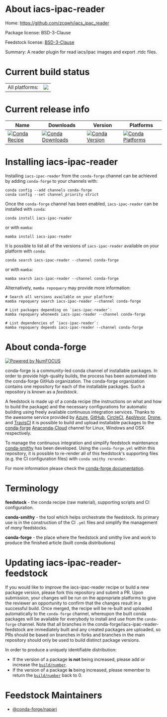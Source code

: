About iacs-ipac-reader
======================

Home: https://github.com/zcqwh/iacs_ipac_reader

Package license: BSD-3-Clause

Feedstock license: [BSD-3-Clause](https://github.com/conda-forge/iacs-ipac-reader-feedstock/blob/main/LICENSE.txt)

Summary: A reader plugin for read iacs/ipac images and export .rtdc files.

Current build status
====================


<table><tr><td>All platforms:</td>
    <td>
      <a href="https://dev.azure.com/conda-forge/feedstock-builds/_build/latest?definitionId=15362&branchName=main">
        <img src="https://dev.azure.com/conda-forge/feedstock-builds/_apis/build/status/iacs-ipac-reader-feedstock?branchName=main">
      </a>
    </td>
  </tr>
</table>

Current release info
====================

| Name | Downloads | Version | Platforms |
| --- | --- | --- | --- |
| [![Conda Recipe](https://img.shields.io/badge/recipe-iacs--ipac--reader-green.svg)](https://anaconda.org/conda-forge/iacs-ipac-reader) | [![Conda Downloads](https://img.shields.io/conda/dn/conda-forge/iacs-ipac-reader.svg)](https://anaconda.org/conda-forge/iacs-ipac-reader) | [![Conda Version](https://img.shields.io/conda/vn/conda-forge/iacs-ipac-reader.svg)](https://anaconda.org/conda-forge/iacs-ipac-reader) | [![Conda Platforms](https://img.shields.io/conda/pn/conda-forge/iacs-ipac-reader.svg)](https://anaconda.org/conda-forge/iacs-ipac-reader) |

Installing iacs-ipac-reader
===========================

Installing `iacs-ipac-reader` from the `conda-forge` channel can be achieved by adding `conda-forge` to your channels with:

```
conda config --add channels conda-forge
conda config --set channel_priority strict
```

Once the `conda-forge` channel has been enabled, `iacs-ipac-reader` can be installed with `conda`:

```
conda install iacs-ipac-reader
```

or with `mamba`:

```
mamba install iacs-ipac-reader
```

It is possible to list all of the versions of `iacs-ipac-reader` available on your platform with `conda`:

```
conda search iacs-ipac-reader --channel conda-forge
```

or with `mamba`:

```
mamba search iacs-ipac-reader --channel conda-forge
```

Alternatively, `mamba repoquery` may provide more information:

```
# Search all versions available on your platform:
mamba repoquery search iacs-ipac-reader --channel conda-forge

# List packages depending on `iacs-ipac-reader`:
mamba repoquery whoneeds iacs-ipac-reader --channel conda-forge

# List dependencies of `iacs-ipac-reader`:
mamba repoquery depends iacs-ipac-reader --channel conda-forge
```


About conda-forge
=================

[![Powered by
NumFOCUS](https://img.shields.io/badge/powered%20by-NumFOCUS-orange.svg?style=flat&colorA=E1523D&colorB=007D8A)](https://numfocus.org)

conda-forge is a community-led conda channel of installable packages.
In order to provide high-quality builds, the process has been automated into the
conda-forge GitHub organization. The conda-forge organization contains one repository
for each of the installable packages. Such a repository is known as a *feedstock*.

A feedstock is made up of a conda recipe (the instructions on what and how to build
the package) and the necessary configurations for automatic building using freely
available continuous integration services. Thanks to the awesome service provided by
[Azure](https://azure.microsoft.com/en-us/services/devops/), [GitHub](https://github.com/),
[CircleCI](https://circleci.com/), [AppVeyor](https://www.appveyor.com/),
[Drone](https://cloud.drone.io/welcome), and [TravisCI](https://travis-ci.com/)
it is possible to build and upload installable packages to the
[conda-forge](https://anaconda.org/conda-forge) [Anaconda-Cloud](https://anaconda.org/)
channel for Linux, Windows and OSX respectively.

To manage the continuous integration and simplify feedstock maintenance
[conda-smithy](https://github.com/conda-forge/conda-smithy) has been developed.
Using the ``conda-forge.yml`` within this repository, it is possible to re-render all of
this feedstock's supporting files (e.g. the CI configuration files) with ``conda smithy rerender``.

For more information please check the [conda-forge documentation](https://conda-forge.org/docs/).

Terminology
===========

**feedstock** - the conda recipe (raw material), supporting scripts and CI configuration.

**conda-smithy** - the tool which helps orchestrate the feedstock.
                   Its primary use is in the construction of the CI ``.yml`` files
                   and simplify the management of *many* feedstocks.

**conda-forge** - the place where the feedstock and smithy live and work to
                  produce the finished article (built conda distributions)


Updating iacs-ipac-reader-feedstock
===================================

If you would like to improve the iacs-ipac-reader recipe or build a new
package version, please fork this repository and submit a PR. Upon submission,
your changes will be run on the appropriate platforms to give the reviewer an
opportunity to confirm that the changes result in a successful build. Once
merged, the recipe will be re-built and uploaded automatically to the
`conda-forge` channel, whereupon the built conda packages will be available for
everybody to install and use from the `conda-forge` channel.
Note that all branches in the conda-forge/iacs-ipac-reader-feedstock are
immediately built and any created packages are uploaded, so PRs should be based
on branches in forks and branches in the main repository should only be used to
build distinct package versions.

In order to produce a uniquely identifiable distribution:
 * If the version of a package **is not** being increased, please add or increase
   the [``build/number``](https://docs.conda.io/projects/conda-build/en/latest/resources/define-metadata.html#build-number-and-string).
 * If the version of a package **is** being increased, please remember to return
   the [``build/number``](https://docs.conda.io/projects/conda-build/en/latest/resources/define-metadata.html#build-number-and-string)
   back to 0.

Feedstock Maintainers
=====================

* [@conda-forge/napari](https://github.com/conda-forge/napari/)

